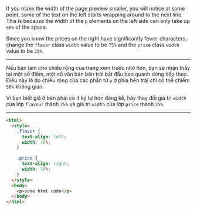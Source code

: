 If you make the width of the page preview smaller, you will notice at some point, some of the text on the left starts wrapping around to the next line. This is because the width of the `p` elements on the left side can only take up `50%` of the space.

Since you know the prices on the right have significantly fewer characters, change the `flavor` class `width` value to be `75%` and the `price` class `width` value to be `25%`.

---

Nếu bạn làm cho chiều rộng của trang xem trước nhỏ hơn, bạn sẽ nhận thấy tại một số điểm, một số văn bản bên trái bắt đầu bao quanh dòng tiếp theo. Điều này là do chiều rộng của các phần tử `p` ở phía bên trái chỉ có thể chiếm `50%` không gian.

Vì bạn biết giá ở bên phải có ít ký tự hơn đáng kể, hãy thay đổi giá trị `width` của lớp `flavour` thành `75%` và giá trị `width` của lớp `price` thành `25%`.

---

```html
<html>
  <style>
    .flavor {
      text-align: left;
      width: 10%;
    }

    .price {
      text-align: right;
      width: 10%;
    }
  </style>
  <body>
    <p>some html code</p>
  </body>
</html>
```
